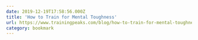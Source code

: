 ```yaml
---
date: 2019-12-19T17:58:56.000Z
title: 'How to Train for Mental Toughness'
url: https://www.trainingpeaks.com/blog/how-to-train-for-mental-toughness/
category: bookmark
---
```

